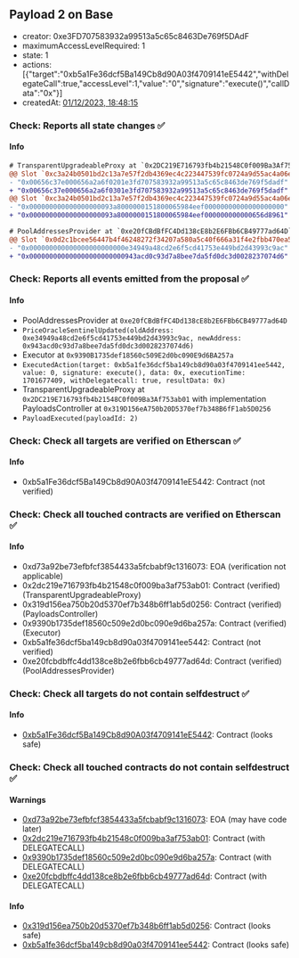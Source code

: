 ## Payload 2 on Base

- creator: 0xe3FD707583932a99513a5c65c8463De769f5DAdF
- maximumAccessLevelRequired: 1
- state: 1
- actions: [{"target":"0xb5a1Fe36dcf5Ba149Cb8d90A03f4709141eE5442","withDelegateCall":true,"accessLevel":1,"value":"0","signature":"execute()","callData":"0x"}]
- createdAt: [01/12/2023, 18:48:15](https://basescan.org/tx/0x85e65220adc97446398a9734d177832c2718dc9cc010e3cd7f77638b330e16ca)

### Check: Reports all state changes :white_check_mark:

#### Info


```diff
# TransparentUpgradeableProxy at `0x2DC219E716793fb4b21548C0f009Ba3Af753ab01` with implementation PayloadsController at `0x319D156eA750b20D5370ef7b348B6fF1ab5D0256`
@@ Slot `0xc3a24b0501bd2c13a7e57f2db4369ec4c223447539fc0724a9d55ac4a06ebd4d` @@
- "0x00656c37e000656a2a6f0201e3fd707583932a99513a5c65c8463de769f5dadf"
+ "0x00656c37e000656a2a6f0301e3fd707583932a99513a5c65c8463de769f5dadf"
@@ Slot `0xc3a24b0501bd2c13a7e57f2db4369ec4c223447539fc0724a9d55ac4a06ebd4e` @@
- "0x000000000000000000093a8000000151800065984eef00000000000000000000"
+ "0x000000000000000000093a8000000151800065984eef000000000000656d8961"
```

```diff
# PoolAddressesProvider at `0xe20fCBdBfFC4Dd138cE8b2E6FBb6CB49777ad64D`
@@ Slot `0x0d2c1bcee56447b4f46248272f34207a580a5c40f666a31f4e2fbb470ea53ab8` @@
- "0x000000000000000000000000e34949a48cd2e6f5cd41753e449bd2d43993c9ac"
+ "0x000000000000000000000000943acd0c93d7a8bee7da5fd0dc3d0028237074d6"
```


### Check: Reports all events emitted from the proposal :white_check_mark:

#### Info

- PoolAddressesProvider at `0xe20fCBdBfFC4Dd138cE8b2E6FBb6CB49777ad64D`
- `PriceOracleSentinelUpdated(oldAddress: 0xe34949a48cd2e6f5cd41753e449bd2d43993c9ac, newAddress: 0x943acd0c93d7a8bee7da5fd0dc3d0028237074d6)`
- Executor at `0x9390B1735def18560c509E2d0bc090E9d6BA257a`
- `ExecutedAction(target: 0xb5a1fe36dcf5ba149cb8d90a03f4709141ee5442, value: 0, signature: execute(), data: 0x, executionTime: 1701677409, withDelegatecall: true, resultData: 0x)`
- TransparentUpgradeableProxy at `0x2DC219E716793fb4b21548C0f009Ba3Af753ab01` with implementation PayloadsController at `0x319D156eA750b20D5370ef7b348B6fF1ab5D0256`
- `PayloadExecuted(payloadId: 2)`

### Check: Check all targets are verified on Etherscan :white_check_mark:

#### Info

- 0xb5a1Fe36dcf5Ba149Cb8d90A03f4709141eE5442: Contract (not verified)

### Check: Check all touched contracts are verified on Etherscan :white_check_mark:

#### Info

- 0xd73a92be73efbfcf3854433a5fcbabf9c1316073: EOA (verification not applicable)
- 0x2dc219e716793fb4b21548c0f009ba3af753ab01: Contract (verified) (TransparentUpgradeableProxy)
- 0x319d156ea750b20d5370ef7b348b6ff1ab5d0256: Contract (verified) (PayloadsController)
- 0x9390b1735def18560c509e2d0bc090e9d6ba257a: Contract (verified) (Executor)
- 0xb5a1fe36dcf5ba149cb8d90a03f4709141ee5442: Contract (not verified)
- 0xe20fcbdbffc4dd138ce8b2e6fbb6cb49777ad64d: Contract (verified) (PoolAddressesProvider)

### Check: Check all targets do not contain selfdestruct :white_check_mark:

#### Info

- [0xb5a1Fe36dcf5Ba149Cb8d90A03f4709141eE5442](https://basescan.org/address/0xb5a1Fe36dcf5Ba149Cb8d90A03f4709141eE5442): Contract (looks safe)

### Check: Check all touched contracts do not contain selfdestruct :white_check_mark:

#### Warnings

- [0xd73a92be73efbfcf3854433a5fcbabf9c1316073](https://basescan.org/address/0xd73a92be73efbfcf3854433a5fcbabf9c1316073): EOA (may have code later)
- [0x2dc219e716793fb4b21548c0f009ba3af753ab01](https://basescan.org/address/0x2dc219e716793fb4b21548c0f009ba3af753ab01): Contract (with DELEGATECALL)
- [0x9390b1735def18560c509e2d0bc090e9d6ba257a](https://basescan.org/address/0x9390b1735def18560c509e2d0bc090e9d6ba257a): Contract (with DELEGATECALL)
- [0xe20fcbdbffc4dd138ce8b2e6fbb6cb49777ad64d](https://basescan.org/address/0xe20fcbdbffc4dd138ce8b2e6fbb6cb49777ad64d): Contract (with DELEGATECALL)

#### Info

- [0x319d156ea750b20d5370ef7b348b6ff1ab5d0256](https://basescan.org/address/0x319d156ea750b20d5370ef7b348b6ff1ab5d0256): Contract (looks safe)
- [0xb5a1fe36dcf5ba149cb8d90a03f4709141ee5442](https://basescan.org/address/0xb5a1fe36dcf5ba149cb8d90a03f4709141ee5442): Contract (looks safe)

